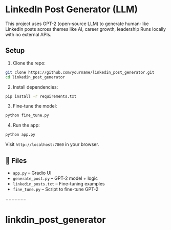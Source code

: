  
# LinkedIn Post Generator (LLM)

This project uses GPT-2 (open-source LLM) to generate human-like LinkedIn posts across themes like AI, career growth, leadership Runs locally with no external APIs.

## Setup

1. Clone the repo:
```bash
git clone https://github.com/yourname/linkedin_post_generator.git
cd linkedin_post_generator
```

2. Install dependencies:
```bash
pip install -r requirements.txt
```

3. Fine-tune the model:
```bash
python fine_tune.py
```

4. Run the app:
```bash
python app.py
```

Visit `http://localhost:7860` in your browser.

## 📁 Files

- `app.py` – Gradio UI
- `generate_post.py` – GPT-2 model + logic
- `linkedin_posts.txt` – Fine-tuning examples
- `fine_tune.py` – Script to fine-tune GPT-2

 
=======
# linkdin_post_generator
 
